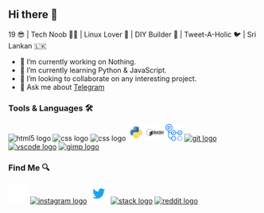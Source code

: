 ## Hi there 👋

19 😎 | Tech Noob 👨‍💻  | Linux Lover 🐧 | DIY Builder 🤖 | Tweet-A-Holic 🐦 | Sri Lankan 🇱🇰

- 🔭 I’m currently working on Nothing.
- 🌱 I’m currently learning Python & JavaScript.
- 👯 I’m looking to collaborate on any interesting project.
- 💬 Ask me about [Telegram](https://telegram)
<!--
- 🤔 I’m looking for help with ...
- 📫 How to reach me: ...
- 😄 Pronouns: ...
- ⚡ Fun fact: ...
-->

### Tools & Languages 🛠

<img src="https://img.icons8.com/color/2x/html-5.png" alt="html5 logo" width="34">  <img src="https://img.icons8.com/color/48/000000/css3.png" alt="css logo" width="34">   <img src="https://img.icons8.com/color/48/000000/bootstrap.png" alt="css logo" width="34">   [<img src="https://raw.githubusercontent.com/github/explore/80688e429a7d4ef2fca1e82350fe8e3517d3494d/topics/python/python.png" alt="python logo" width="34">](https://www.python.org/)   [<img src="https://raw.githubusercontent.com/github/explore/80688e429a7d4ef2fca1e82350fe8e3517d3494d/topics/bash/bash.png" alt="bash logo" width="34">](https://www.gnu.org/software/bash/)   [<img src="https://raw.githubusercontent.com/Delta456/Delta456/master/img/actions.png" alt="actions logo" width="34">](https://github.com/features/actions)   [<img src="https://raw.githubusercontent.com/Delta456/Delta456/master/img/git.png" alt="git logo" width="34">](https://git-scm.com/)   [<img src="https://raw.githubusercontent.com/Delta456/Delta456/master/img/vscode.png" alt="vscode logo" width="34">](https://code.visualstudio.com/)   [<img src="https://img.icons8.com/fluent/48/000000/gimp.png" alt="gimp logo" width="34">](https://www.gimp.org/)



### Find Me 🔍

[<img src="https://raw.githubusercontent.com/Delta456/Delta456/master/img/github.png" alt="github logo" width="40">](https://github.com/NandiyaLive)   [<img src="https://raw.githubusercontent.com/Delta456/Delta456/master/img/instagram.jpg" alt="instagram logo" width="40">](https://www.instagram.com/NandiyaLive)   [<img src="https://raw.githubusercontent.com/Delta456/Delta456/master/img/twitter.png" alt="twitter logo" width="40">](https://twitter.com/NandiyaLive)   [<img src="https://raw.githubusercontent.com/Delta456/Delta456/master/img/stack.svg" alt="stack logo" width="40">](https://stackoverflow.com/users/10237987/nandiyalive)   [<img src="https://raw.githubusercontent.com/Delta456/Delta456/master/img/reddit.jpg" alt="reddit logo" width="40">](https://www.reddit.com/user/NandiyaLive)
